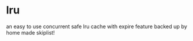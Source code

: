 # lru

an easy to use concurrent safe lru cache with expire feature backed up by home made skiplist!